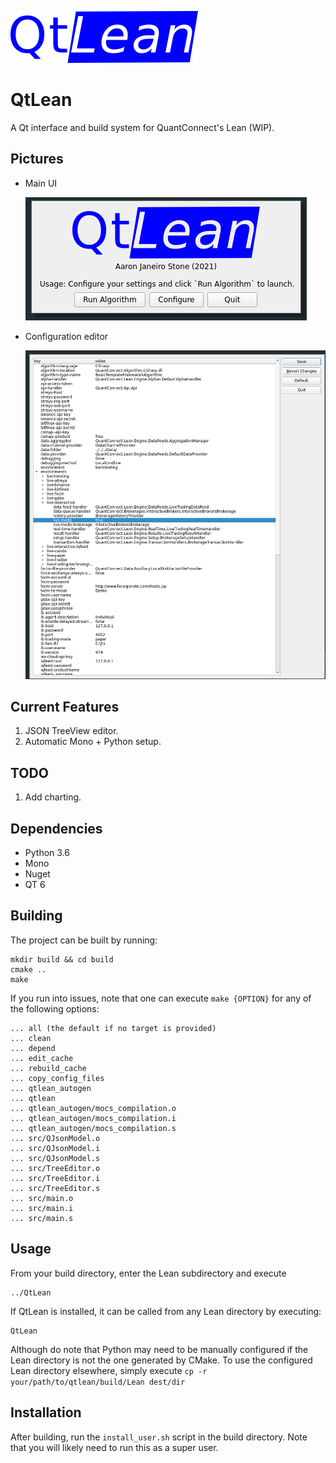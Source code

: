 ![logo](src/assets/logo.png)

# QtLean

A Qt interface and build system for QuantConnect's Lean (WIP).

Pictures
--------

- Main UI

  ![ui](images/mainui.png)


- Configuration editor
  
  ![config](images/config.png)

Current Features
-----------------

1. JSON TreeView editor.
2. Automatic Mono + Python setup.

TODO
----

1. Add charting.

Dependencies
------------

- Python 3.6
- Mono
- Nuget
- QT 6

Building
--------
The project can be built by running:

```shell
mkdir build && cd build
cmake ..
make

```


If you run into issues, note that one can execute `make {OPTION}` for any of the following options:

````
... all (the default if no target is provided)
... clean
... depend
... edit_cache
... rebuild_cache
... copy_config_files
... qtlean_autogen
... qtlean
... qtlean_autogen/mocs_compilation.o
... qtlean_autogen/mocs_compilation.i
... qtlean_autogen/mocs_compilation.s
... src/QJsonModel.o
... src/QJsonModel.i
... src/QJsonModel.s
... src/TreeEditor.o
... src/TreeEditor.i
... src/TreeEditor.s
... src/main.o
... src/main.i
... src/main.s
````

Usage
-----
From your build directory, enter the Lean subdirectory and execute

```shell
../QtLean
```

If QtLean is installed, it can be called from any Lean directory by executing:

```shell
QtLean
```

Although do note that Python may need to be manually configured if the Lean directory is not the one generated by CMake.
To use the configured Lean directory elsewhere, simply execute `cp -r your/path/to/qtlean/build/Lean dest/dir`

Installation
------------
After building, run the `install_user.sh` script in the build directory. Note that you will likely need to run this as a
super user.